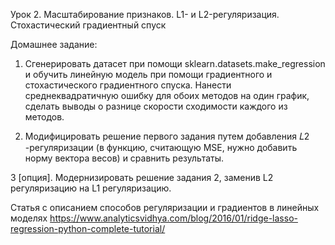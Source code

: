 Урок 2. Масштабирование признаков. L1- и L2-регуляризация. Стохастический градиентный спуск

Домашнее задание:
1. Сгенерировать датасет при помощи sklearn.datasets.make_regression и обучить линейную модель при помощи градиентного и стохастического градиентного спуска. Нанести среднеквадратичную ошибку для обоих методов на один график, сделать выводы о разнице скорости сходимости каждого из методов.

2. Модифицировать решение первого задания путем добавления 𝐿2 -регуляризации (в функцию, считающую MSE, нужно добавить норму вектора весов) и сравнить результаты.

3 [опция]. Модернизировать решение задания 2, заменив L2 регуляризацию на L1 регуляризацию.

Статья с описанием способов регуляризации и градиентов в линейных моделях
https://www.analyticsvidhya.com/blog/2016/01/ridge-lasso-regression-python-complete-tutorial/
